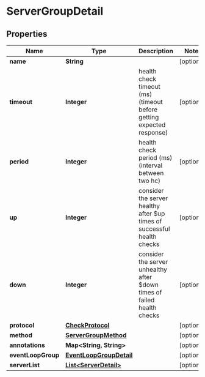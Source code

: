 
# ServerGroupDetail

## Properties
Name | Type | Description | Notes
------------ | ------------- | ------------- | -------------
**name** | **String** |  |  [optional]
**timeout** | **Integer** | health check timeout (ms) (timeout before getting expected response) |  [optional]
**period** | **Integer** | health check period (ms) (interval between two hc) |  [optional]
**up** | **Integer** | consider the server healthy after $up times of successful health checks |  [optional]
**down** | **Integer** | consider the server unhealthy after $down times of failed health checks |  [optional]
**protocol** | [**CheckProtocol**](CheckProtocol.md) |  |  [optional]
**method** | [**ServerGroupMethod**](ServerGroupMethod.md) |  |  [optional]
**annotations** | **Map&lt;String, String&gt;** |  |  [optional]
**eventLoopGroup** | [**EventLoopGroupDetail**](EventLoopGroupDetail.md) |  |  [optional]
**serverList** | [**List&lt;ServerDetail&gt;**](ServerDetail.md) |  |  [optional]



